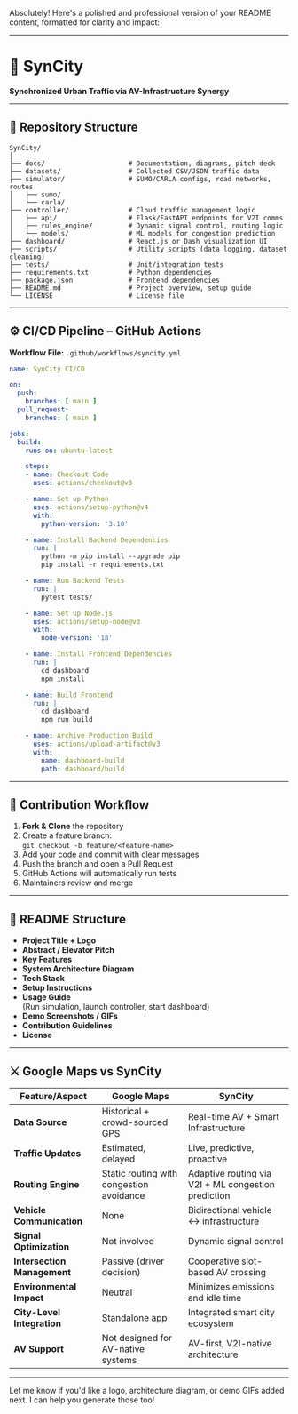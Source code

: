 Absolutely! Here's a polished and professional version of your README content, formatted for clarity and impact:

---

# 🚦 **SynCity**  
**Synchronized Urban Traffic via AV-Infrastructure Synergy**

---

## 📂 Repository Structure

```
SynCity/
│
├── docs/                     # Documentation, diagrams, pitch deck
├── datasets/                 # Collected CSV/JSON traffic data
├── simulator/                # SUMO/CARLA configs, road networks, routes
│   ├── sumo/
│   └── carla/
├── controller/               # Cloud traffic management logic
│   ├── api/                  # Flask/FastAPI endpoints for V2I comms
│   ├── rules_engine/         # Dynamic signal control, routing logic
│   └── models/               # ML models for congestion prediction
├── dashboard/                # React.js or Dash visualization UI
├── scripts/                  # Utility scripts (data logging, dataset cleaning)
├── tests/                    # Unit/integration tests
├── requirements.txt          # Python dependencies
├── package.json              # Frontend dependencies
├── README.md                 # Project overview, setup guide
└── LICENSE                   # License file
```

---

## ⚙️ CI/CD Pipeline – GitHub Actions

**Workflow File:** `.github/workflows/syncity.yml`

```yaml
name: SynCity CI/CD

on:
  push:
    branches: [ main ]
  pull_request:
    branches: [ main ]

jobs:
  build:
    runs-on: ubuntu-latest

    steps:
    - name: Checkout Code
      uses: actions/checkout@v3

    - name: Set up Python
      uses: actions/setup-python@v4
      with:
        python-version: '3.10'

    - name: Install Backend Dependencies
      run: |
        python -m pip install --upgrade pip
        pip install -r requirements.txt

    - name: Run Backend Tests
      run: |
        pytest tests/

    - name: Set up Node.js
      uses: actions/setup-node@v3
      with:
        node-version: '18'

    - name: Install Frontend Dependencies
      run: |
        cd dashboard
        npm install

    - name: Build Frontend
      run: |
        cd dashboard
        npm run build

    - name: Archive Production Build
      uses: actions/upload-artifact@v3
      with:
        name: dashboard-build
        path: dashboard/build
```

---

## 🤝 Contribution Workflow

1. **Fork & Clone** the repository  
2. Create a feature branch:  
   `git checkout -b feature/<feature-name>`  
3. Add your code and commit with clear messages  
4. Push the branch and open a Pull Request  
5. GitHub Actions will automatically run tests  
6. Maintainers review and merge

---

## 📘 README Structure

- **Project Title + Logo**
- **Abstract / Elevator Pitch**
- **Key Features**
- **System Architecture Diagram**
- **Tech Stack**
- **Setup Instructions**
- **Usage Guide**  
  (Run simulation, launch controller, start dashboard)
- **Demo Screenshots / GIFs**
- **Contribution Guidelines**
- **License**

---

## ⚔️ Google Maps vs SynCity

| Feature/Aspect              | Google Maps                                         | SynCity                                                  |
|----------------------------|-----------------------------------------------------|----------------------------------------------------------|
| **Data Source**            | Historical + crowd-sourced GPS                     | Real-time AV + Smart Infrastructure                      |
| **Traffic Updates**        | Estimated, delayed                                 | Live, predictive, proactive                              |
| **Routing Engine**         | Static routing with congestion avoidance           | Adaptive routing via V2I + ML congestion prediction      |
| **Vehicle Communication**  | None                                               | Bidirectional vehicle ↔ infrastructure                   |
| **Signal Optimization**    | Not involved                                       | Dynamic signal control                                   |
| **Intersection Management**| Passive (driver decision)                          | Cooperative slot-based AV crossing                       |
| **Environmental Impact**   | Neutral                                            | Minimizes emissions and idle time                        |
| **City-Level Integration** | Standalone app                                     | Integrated smart city ecosystem                          |
| **AV Support**             | Not designed for AV-native systems                 | AV-first, V2I-native architecture                        |

---

Let me know if you'd like a logo, architecture diagram, or demo GIFs added next. I can help you generate those too!
